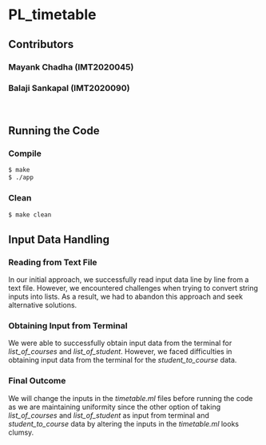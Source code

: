 # PL_timetable

## Contributors
### Mayank Chadha (IMT2020045)
### Balaji Sankapal (IMT2020090)
<br/>

## Running the Code

### Compile
```bash
$ make
$ ./app
```

### Clean
```bash
$ make clean
```

## Input Data Handling
### Reading from Text File
In our initial approach, we successfully read input data line by line from a text file. However, we encountered challenges when trying to convert string inputs into lists. As a result, we had to abandon this approach and seek alternative solutions.

### Obtaining Input from Terminal
We were able to successfully obtain input data from the terminal for *list_of_courses* and *list_of_student*. However, we faced difficulties in obtaining input data from the terminal for the *student_to_course* data.

### Final Outcome 
We will change the inputs in the *timetable.ml* files before running the code as we are maintaining uniformity since the other option of taking *list_of_courses* and *list_of_student* as input from terminal and *student_to_course* data by altering the inputs in the *timetable.ml* looks clumsy.
